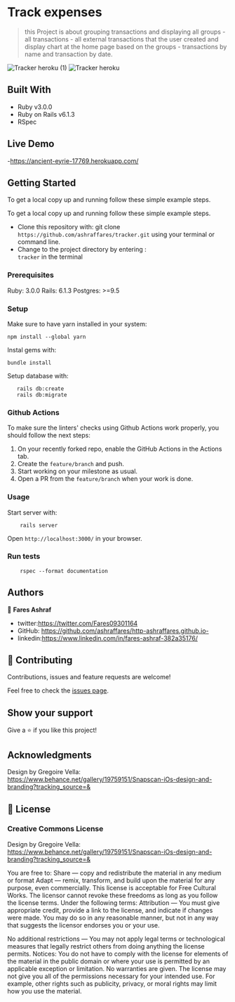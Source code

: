 # Track expenses

> this Project is about grouping transactions and displaying all groups - all transactions - all external transactions that the user created and display chart at the home page based on the groups - transactions by name and transaction by date.

![Tracker heroku (1)](https://user-images.githubusercontent.com/37639594/118451027-19248a80-b6f5-11eb-9b5a-97f2d255a5ec.png)
![Tracker heroku](https://user-images.githubusercontent.com/37639594/118451033-1a55b780-b6f5-11eb-8c8e-90362307a156.png)

## Built With

- Ruby v3.0.0
- Ruby on Rails v6.1.3
- RSpec

## Live Demo
-https://ancient-eyrie-17769.herokuapp.com/

## Getting Started

To get a local copy up and running follow these simple example steps.

To get a local copy up and running follow these simple example steps.
- Clone this repository with: git clone ```https://github.com/ashraffares/tracker.git``` using your terminal or command line.
- Change to the project directory by entering : <br>
```tracker``` in the terminal

### Prerequisites

Ruby: 3.0.0
Rails: 6.1.3
Postgres: >=9.5

### Setup

Make sure to have yarn installed in your system:

```
npm install --global yarn
```

Instal gems with:

```
bundle install
```

Setup database with:

```
   rails db:create
   rails db:migrate
```

### Github Actions

To make sure the linters' checks using Github Actions work properly, you should follow the next steps:

1. On your recently forked repo, enable the GitHub Actions in the Actions tab.
2. Create the `feature/branch` and push.
3. Start working on your milestone as usual.
4. Open a PR from the `feature/branch` when your work is done.


### Usage

Start server with:

```
    rails server
```

Open `http://localhost:3000/` in your browser.

### Run tests

```
    rspec --format documentation
```

## Authors

👤 **Fares Ashraf** 

- twitter:https://twitter.com/Fares09301164
- GitHub: https://github.com/ashraffares/http-ashraffares.github.io-
- linkedin:https://www.linkedin.com/in/fares-ashraf-382a35176/


## 🤝 Contributing

Contributions, issues and feature requests are welcome!

Feel free to check the [issues page](https://github.com/ashraffares/tracker/issues).

## Show your support

Give a ⭐️ if you like this project!

## Acknowledgments

Design by Gregoire Vella: https://www.behance.net/gallery/19759151/Snapscan-iOs-design-and-branding?tracking_source=& 

## 📝 License

### Creative Commons License

Design by Gregoire Vella: https://www.behance.net/gallery/19759151/Snapscan-iOs-design-and-branding?tracking_source=&   

You are free to:
Share — copy and redistribute the material in any medium or format
Adapt — remix, transform, and build upon the material
for any purpose, even commercially.
This license is acceptable for Free Cultural Works.
The licensor cannot revoke these freedoms as long as you follow the license terms.
Under the following terms:
Attribution — You must give appropriate credit, provide a link to the license, and indicate if changes were made. You may do so in any reasonable manner, but not in any way that suggests the licensor endorses you or your use.

No additional restrictions — You may not apply legal terms or technological measures that legally restrict others from doing anything the license permits.
Notices:
You do not have to comply with the license for elements of the material in the public domain or where your use is permitted by an applicable exception or limitation.
No warranties are given. The license may not give you all of the permissions necessary for your intended use. For example, other rights such as publicity, privacy, or moral rights may limit how you use the material.
